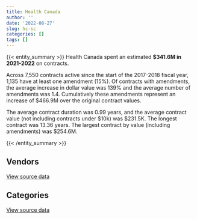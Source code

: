 ```yaml
---
title: Health Canada
author: ''
date: '2022-08-27'
slug: hc-sc
categories: []
tags: []
---
```


<script src="/rmarkdown-libs/htmlwidgets/htmlwidgets.js"></script>
<link href="/rmarkdown-libs/datatables-css/datatables-crosstalk.css" rel="stylesheet" />
<script src="/rmarkdown-libs/datatables-binding/datatables.js"></script>
<script src="/rmarkdown-libs/jquery/jquery-3.6.0.min.js"></script>
<link href="/rmarkdown-libs/dt-core-bootstrap/css/dataTables.bootstrap.min.css" rel="stylesheet" />
<link href="/rmarkdown-libs/dt-core-bootstrap/css/dataTables.bootstrap.extra.css" rel="stylesheet" />
<script src="/rmarkdown-libs/dt-core-bootstrap/js/jquery.dataTables.min.js"></script>
<script src="/rmarkdown-libs/dt-core-bootstrap/js/dataTables.bootstrap.min.js"></script>
<link href="/rmarkdown-libs/crosstalk/css/crosstalk.min.css" rel="stylesheet" />
<script src="/rmarkdown-libs/crosstalk/js/crosstalk.min.js"></script>
<script src="/rmarkdown-libs/htmlwidgets/htmlwidgets.js"></script>
<link href="/rmarkdown-libs/datatables-css/datatables-crosstalk.css" rel="stylesheet" />
<script src="/rmarkdown-libs/datatables-binding/datatables.js"></script>
<script src="/rmarkdown-libs/jquery/jquery-3.6.0.min.js"></script>
<link href="/rmarkdown-libs/dt-core-bootstrap/css/dataTables.bootstrap.min.css" rel="stylesheet" />
<link href="/rmarkdown-libs/dt-core-bootstrap/css/dataTables.bootstrap.extra.css" rel="stylesheet" />
<script src="/rmarkdown-libs/dt-core-bootstrap/js/jquery.dataTables.min.js"></script>
<script src="/rmarkdown-libs/dt-core-bootstrap/js/dataTables.bootstrap.min.js"></script>
<link href="/rmarkdown-libs/crosstalk/css/crosstalk.min.css" rel="stylesheet" />
<script src="/rmarkdown-libs/crosstalk/js/crosstalk.min.js"></script>

{{< entity_summary >}}
Health Canada spent an estimated **\$341.6M in 2021-2022** on contracts.

Across 7,550 contracts active since the start of the 2017-2018 fiscal year, 1,135 have at least one amendment (15%). Of contracts with amendments, the average increase in dollar value was 139% and the average number of amendments was 1.4. Cumulatively these amendments represent an increase of \$466.9M over the original contract values.

The average contract duration was 0.99 years, and the average contract value (not including contracts under \$10k) was \$231.5K. The longest contract was 13.36 years. The largest contract by value (including amendments) was \$254.6M.

{{< /entity_summary >}}

## Vendors

<div id="htmlwidget-1" style="width:100%;height:auto;" class="datatables html-widget"></div>
<script type="application/json" data-for="htmlwidget-1">{"x":{"style":"bootstrap","filter":"none","vertical":false,"data":[["<a href=\"/vendors/11983890_canada_centre/\">11983890 CANADA CENTRE<\/a>","<a href=\"/vendors/4_office_automation/\">4 OFFICE AUTOMATION<\/a>","<a href=\"/vendors/49_solutions/\">49 SOLUTIONS<\/a>","<a href=\"/vendors/73719_newfoundland_labrador/\">73719 NEWFOUNDLAND LABRADOR<\/a>","<a href=\"/vendors/ab_sciex/\">AB SCIEX<\/a>","<a href=\"/vendors/accenture/\">ACCENTURE<\/a>","<a href=\"/vendors/act/\">ACT<\/a>","<a href=\"/vendors/action_personnel_of_ottawa_hull/\">ACTION PERSONNEL OF OTTAWA HULL<\/a>","<a href=\"/vendors/advanced_business_interiors/\">ADVANCED BUSINESS INTERIORS<\/a>","<a href=\"/vendors/ansys_canada/\">ANSYS CANADA<\/a>","<a href=\"/vendors/apotex/\">APOTEX<\/a>","<a href=\"/vendors/aris_global/\">ARIS GLOBAL<\/a>","<a href=\"/vendors/ats_services/\">ATS SERVICES<\/a>","<a href=\"/vendors/banfield_seguin/\">BANFIELD SEGUIN<\/a>","<a href=\"/vendors/beckman_coulter_canada/\">BECKMAN COULTER CANADA<\/a>","<a href=\"/vendors/bluedot/\">BLUEDOT<\/a>","<a href=\"/vendors/bruker/\">BRUKER<\/a>","<a href=\"/vendors/ca/\">CA<\/a>","<a href=\"/vendors/cache_computer_consulting/\">CACHE COMPUTER CONSULTING<\/a>","<a href=\"/vendors/caltrio_company/\">CALTRIO COMPANY<\/a>","<a href=\"/vendors/canadian_paediatric_society/\">CANADIAN PAEDIATRIC SOCIETY<\/a>","<a href=\"/vendors/carahsoft_technology/\">CARAHSOFT TECHNOLOGY<\/a>","<a href=\"/vendors/carmichael_engineering/\">CARMICHAEL ENGINEERING<\/a>","<a href=\"/vendors/cbci_telecom/\">CBCI TELECOM<\/a>","<a href=\"/vendors/charron_human_resources/\">CHARRON HUMAN RESOURCES<\/a>","<a href=\"/vendors/chu_sainte_justine/\">CHU SAINTE JUSTINE<\/a>","<a href=\"/vendors/cision_canada/\">CISION CANADA<\/a>","<a href=\"/vendors/closereach/\">CLOSEREACH<\/a>","<a href=\"/vendors/cnw_group/\">CNW GROUP<\/a>","<a href=\"/vendors/colliers_project_leaders/\">COLLIERS PROJECT LEADERS<\/a>","<a href=\"/vendors/concept_controls/\">CONCEPT CONTROLS<\/a>","<a href=\"/vendors/conoscenti_technologies/\">CONOSCENTI TECHNOLOGIES<\/a>","<a href=\"/vendors/construction_bugere/\">CONSTRUCTION BUGERE<\/a>","<a href=\"/vendors/convergint_technologies/\">CONVERGINT TECHNOLOGIES<\/a>","<a href=\"/vendors/cummins_canada/\">CUMMINS CANADA<\/a>","<a href=\"/vendors/dalhousie_university/\">DALHOUSIE UNIVERSITY<\/a>","<a href=\"/vendors/davtair_industries/\">DAVTAIR INDUSTRIES<\/a>","<a href=\"/vendors/delco_automation/\">DELCO AUTOMATION<\/a>","<a href=\"/vendors/dst_consulting_engineers/\">DST CONSULTING ENGINEERS<\/a>","<a href=\"/vendors/dynabook_canada/\">DYNABOOK CANADA<\/a>","<a href=\"/vendors/dynacare/\">DYNACARE<\/a>","<a href=\"/vendors/ebsco_canada/\">EBSCO CANADA<\/a>","<a href=\"/vendors/ekos_research_associates/\">EKOS RESEARCH ASSOCIATES<\/a>","<a href=\"/vendors/entrust/\">ENTRUST<\/a>","<a href=\"/vendors/environics_research_group/\">ENVIRONICS RESEARCH GROUP<\/a>","<a href=\"/vendors/esbe_scientific_industries/\">ESBE SCIENTIFIC INDUSTRIES<\/a>","<a href=\"/vendors/express_scripts_canada/\">EXPRESS SCRIPTS CANADA<\/a>","<a href=\"/vendors/fast_track_staffing/\">FAST TRACK STAFFING<\/a>","<a href=\"/vendors/fca_canada/\">FCA CANADA<\/a>","<a href=\"/vendors/fia_group/\">FIA GROUP<\/a>","<a href=\"/vendors/fresenius_kabi_canada/\">FRESENIUS KABI CANADA<\/a>","<a href=\"/vendors/fsc/\">FSC<\/a>","<a href=\"/vendors/gamble_technologies/\">GAMBLE TECHNOLOGIES<\/a>","<a href=\"/vendors/gartner/\">GARTNER<\/a>","<a href=\"/vendors/gatestone/\">GATESTONE<\/a>","<a href=\"/vendors/gc_strategies/\">GC STRATEGIES<\/a>","<a href=\"/vendors/general_electric_canada/\">GENERAL ELECTRIC CANADA<\/a>","<a href=\"/vendors/general_motors/\">GENERAL MOTORS<\/a>","<a href=\"/vendors/getinge_canada/\">GETINGE CANADA<\/a>","<a href=\"/vendors/gilmore_reproductions/\">GILMORE REPRODUCTIONS<\/a>","<a href=\"/vendors/glaxosmithkline/\">GLAXOSMITHKLINE<\/a>","<a href=\"/vendors/global_knowledge/\">GLOBAL KNOWLEDGE<\/a>","<a href=\"/vendors/global_total_office/\">GLOBAL TOTAL OFFICE<\/a>","<a href=\"/vendors/global_upholstery/\">GLOBAL UPHOLSTERY<\/a>","<a href=\"/vendors/haworth/\">HAWORTH<\/a>","<a href=\"/vendors/hewlett_packard/\">HEWLETT PACKARD<\/a>","<a href=\"/vendors/hitachi_data_systems/\">HITACHI DATA SYSTEMS<\/a>","<a href=\"/vendors/hoskin_scientific/\">HOSKIN SCIENTIFIC<\/a>","<a href=\"/vendors/iceberg_networks/\">ICEBERG NETWORKS<\/a>","<a href=\"/vendors/ids_systems_consultants/\">IDS SYSTEMS CONSULTANTS<\/a>","<a href=\"/vendors/ifathom/\">IFATHOM<\/a>","<a href=\"/vendors/ihs_global/\">IHS GLOBAL<\/a>","<a href=\"/vendors/info_tech_research_group/\">INFO TECH RESEARCH GROUP<\/a>","<a href=\"/vendors/insa/\">INSA<\/a>","<a href=\"/vendors/instrux_media/\">INSTRUX MEDIA<\/a>","<a href=\"/vendors/integra_networks/\">INTEGRA NETWORKS<\/a>","<a href=\"/vendors/inventa_sales_and_promotions/\">INVENTA SALES AND PROMOTIONS<\/a>","<a href=\"/vendors/ipsos/\">IPSOS<\/a>","<a href=\"/vendors/it_net_consultants/\">IT NET CONSULTANTS<\/a>","<a href=\"/vendors/itex/\">ITEX<\/a>","<a href=\"/vendors/john_wiley_sons/\">JOHN WILEY SONS<\/a>","<a href=\"/vendors/kia_canada/\">KIA CANADA<\/a>","<a href=\"/vendors/laboratoires_omega/\">LABORATOIRES OMEGA<\/a>","<a href=\"/vendors/lannick_contract_solutions/\">LANNICK CONTRACT SOLUTIONS<\/a>","<a href=\"/vendors/lexisnexis_canada/\">LEXISNEXIS CANADA<\/a>","<a href=\"/vendors/lifespeak/\">LIFESPEAK<\/a>","<a href=\"/vendors/manifest_communications/\">MANIFEST COMMUNICATIONS<\/a>","<a href=\"/vendors/maplesoft_consulting/\">MAPLESOFT CONSULTING<\/a>","<a href=\"/vendors/maverin/\">MAVERIN<\/a>","<a href=\"/vendors/media_q/\">MEDIA Q<\/a>","<a href=\"/vendors/merck_frosst/\">MERCK FROSST<\/a>","<a href=\"/vendors/metro_supply_chain/\">METRO SUPPLY CHAIN<\/a>","<a href=\"/vendors/mitsubishi_motor_sales/\">MITSUBISHI MOTOR SALES<\/a>","<a href=\"/vendors/mnp/\">MNP<\/a>","<a href=\"/vendors/nadine_international/\">NADINE INTERNATIONAL<\/a>","<a href=\"/vendors/nissan_canada/\">NISSAN CANADA<\/a>","<a href=\"/vendors/nitam_solutions/\">NITAM SOLUTIONS<\/a>","<a href=\"/vendors/nova_networks/\">NOVA NETWORKS<\/a>","<a href=\"/vendors/nuix_north_america/\">NUIX NORTH AMERICA<\/a>","<a href=\"/vendors/ogilvy_montreal/\">OGILVY MONTREAL<\/a>","<a href=\"/vendors/oproma/\">OPROMA<\/a>","<a href=\"/vendors/optiv_canada_federal/\">OPTIV CANADA FEDERAL<\/a>","<a href=\"/vendors/oracle_canada/\">ORACLE CANADA<\/a>","<a href=\"/vendors/otis_elevator/\">OTIS ELEVATOR<\/a>","<a href=\"/vendors/pacwill_environmental/\">PACWILL ENVIRONMENTAL<\/a>","<a href=\"/vendors/paladin_group/\">PALADIN GROUP<\/a>","<a href=\"/vendors/phaselock_systems_international/\">PHASELOCK SYSTEMS INTERNATIONAL<\/a>","<a href=\"/vendors/precisionit/\">PRECISIONIT<\/a>","<a href=\"/vendors/procom_consultants/\">PROCOM CONSULTANTS<\/a>","<a href=\"/vendors/promaxis/\">PROMAXIS<\/a>","<a href=\"/vendors/proquest/\">PROQUEST<\/a>","<a href=\"/vendors/prosci_canada/\">PROSCI CANADA<\/a>","<a href=\"/vendors/purespirit_solutions/\">PURESPIRIT SOLUTIONS<\/a>","<a href=\"/vendors/quintet_consulting/\">QUINTET CONSULTING<\/a>","<a href=\"/vendors/radiation_solutions/\">RADIATION SOLUTIONS<\/a>","<a href=\"/vendors/rapiscan_systems/\">RAPISCAN SYSTEMS<\/a>","<a href=\"/vendors/rhea/\">RHEA<\/a>","<a href=\"/vendors/sap/\">SAP<\/a>","<a href=\"/vendors/sas_institute/\">SAS INSTITUTE<\/a>","<a href=\"/vendors/service_star_building_cleaning/\">SERVICE STAR BUILDING CLEANING<\/a>","<a href=\"/vendors/shi_canada/\">SHI CANADA<\/a>","<a href=\"/vendors/softsim_technologies/\">SOFTSIM TECHNOLOGIES<\/a>","<a href=\"/vendors/stepped_care_solutions/\">STEPPED CARE SOLUTIONS<\/a>","<a href=\"/vendors/steris_canada/\">STERIS CANADA<\/a>","<a href=\"/vendors/stoneworks_technologies/\">STONEWORKS TECHNOLOGIES<\/a>","<a href=\"/vendors/subaru_canada/\">SUBARU CANADA<\/a>","<a href=\"/vendors/systematix_solutions/\">SYSTEMATIX SOLUTIONS<\/a>","<a href=\"/vendors/systemscope/\">SYSTEMSCOPE<\/a>","<a href=\"/vendors/tecsis/\">TECSIS<\/a>","<a href=\"/vendors/telecom_computer_services/\">TELECOM COMPUTER SERVICES<\/a>","<a href=\"/vendors/terlin_construction/\">TERLIN CONSTRUCTION<\/a>","<a href=\"/vendors/thrive_health/\">THRIVE HEALTH<\/a>","<a href=\"/vendors/totem_offisource/\">TOTEM OFFISOURCE<\/a>","<a href=\"/vendors/transwest_air/\">TRANSWEST AIR<\/a>","<a href=\"/vendors/university_of_british_columbia/\">UNIVERSITY OF BRITISH COLUMBIA<\/a>","<a href=\"/vendors/university_of_calgary/\">UNIVERSITY OF CALGARY<\/a>","<a href=\"/vendors/university_of_guelph/\">UNIVERSITY OF GUELPH<\/a>","<a href=\"/vendors/university_of_ottawa/\">UNIVERSITY OF OTTAWA<\/a>","<a href=\"/vendors/university_of_regina/\">UNIVERSITY OF REGINA<\/a>","<a href=\"/vendors/university_of_saskatchewan/\">UNIVERSITY OF SASKATCHEWAN<\/a>","<a href=\"/vendors/university_of_toronto/\">UNIVERSITY OF TORONTO<\/a>","<a href=\"/vendors/university_of_waterloo/\">UNIVERSITY OF WATERLOO<\/a>","<a href=\"/vendors/vfa_canada/\">VFA CANADA<\/a>","<a href=\"/vendors/visiontec/\">VISIONTEC<\/a>","<a href=\"/vendors/vmware/\">VMWARE<\/a>","<a href=\"/vendors/waters/\">WATERS<\/a>","<a href=\"/vendors/west_wind_aviation/\">WEST WIND AVIATION<\/a>","<a href=\"/vendors/westbury_national_show_systems/\">WESTBURY NATIONAL SHOW SYSTEMS<\/a>"],[null,8415.18,null,215082.06,1278460.18,null,1363521.66,240112.24,455162.16,null,null,713895.35,null,1625363.8,82184.52,null,175618.59,null,2025436.67,44102.99,7306.99,44509.15,null,23058.8,12204,2026771.2,12147.5,175808.16,31174.44,null,11554.25,null,null,18064.08,68413.59,108671.24,null,148989.92,24860,null,76262.3,null,79266.31,null,497978.83,null,21806050.89,336145.19,111012.6,184497.53,null,null,39662.62,660821.21,null,104073,null,63475.64,null,null,23219.24,85720.42,null,30546.79,79299.95,null,null,null,177789.75,447278.27,null,43730.24,null,90344.01,434865.36,2055166.67,3544512.27,650742.36,1253762.03,28625.02,24723.17,null,null,null,5756.15,1231918.84,627221.92,208978.16,null,50850,22500.35,null,null,null,null,134654.94,24896.16,null,6780.16,779526.78,null,4758.59,null,6201.49,47980.06,19167.75,null,3142082.22,null,33266.92,null,null,null,47684.32,null,2148.02,26912.08,129405.03,918631.07,null,24391.73,68609.02,null,22262.84,492017.6,238832.73,1409109.08,247357,222804.29,null,21296.85,null,17616.01,3449710.18,null,5564.45,13079.75,227225.45,null,null,284801.73,1109995.33,null,18209.95,null,3534183.97,1957835.95,73767.91],[null,12161.46,null,209349.39,1041150.63,null,943425.74,534421.41,196319.09,null,null,2916038.68,502.37,18563.19,1687.46,66326.09,1090868.46,null,1033102.65,56318.78,7327.01,39100.59,22256.48,49790.94,39889,2149707,16226.22,53792.36,31798.2,null,27800.06,77527.93,114161.59,null,7957.17,152359.71,null,149398.11,null,null,76471.24,null,null,18155.95,127415.56,null,14577195.66,103730.86,null,null,null,136492.7,291760.21,623713.35,null,15335.71,15551.13,35588.7,null,39891.26,120017.3,78976.45,null,148577.76,18782.23,null,null,null,28250,1423511.73,null,41813.29,null,null,436056.77,null,1457027.18,355800.23,1257197,null,null,null,null,18815.72,15479.81,1235293.97,628940.34,1203471.79,402127.17,84750,null,null,null,null,null,null,44290.47,11644.65,null,781662.47,null,32018.33,null,6218.48,11410.74,null,13305.75,2888809.24,null,24831.7,null,null,null,51021.18,130000.85,6497.33,null,147993.72,1086692.64,null,null,null,null,50385.92,null,52119.9,1412969.65,39860.75,2060965.46,null,null,29907.11,null,3166172.36,82283.46,14335.55,null,578902.03,15400,66146.81,207353.56,850212.33,80484.25,23996.68,4157.3,720100.69,1475081.88,9666.93],[65812562.19,12128.23,32833.37,208777.4,1670942.75,null,101178.91,437146.43,515498.09,56289.14,1822144.12,1752416.8,9650.81,646974,109090.51,2984673.91,237580.2,null,879912.25,56164.91,null,26124.39,null,53095.54,null,2275298.73,16181.89,null,32435.52,23404.93,57839.42,85491.52,92563.46,18788.93,9522.51,220184.16,40680,148989.92,null,7688499.66,76262.3,19187.64,null,150.05,156073.26,43790.98,null,252756.64,180602.25,null,515382.79,170605.08,622352.34,341925.93,null,24214.29,null,null,18530.64,42891.98,37219.94,78061.78,null,3387.04,null,5793.33,77023.12,null,null,1009360,11718.38,null,null,null,434865.36,13546.6,null,108796.27,1253762.03,12581.42,null,null,305966.33,75911.71,11043.85,1231918.84,627221.92,3170479.51,546666.59,467191.99,null,null,null,null,null,null,28733.46,null,null,260554.16,84750,88288.39,170805.02,6201.49,51122.96,null,null,2375155.37,11992.68,null,72429.25,41796.44,263426.84,null,null,4896.66,null,99584.7,1681758,877219,2878.87,null,64597190.3,9610.27,null,null,1446040.07,null,1738314.77,950.66,null,5275368.93,null,null,17716.54,null,null,590704.24,36950,null,284023.15,141699.2,null,null,26895.2,2203177.21,null,136542.47],[1286837.81,9612.84,12875.13,208777.4,1962840.35,188126.95,null,314438.63,1535877.77,169485.97,9167781.63,901662.89,9650.81,856084.97,11043.47,null,124925.14,4260.74,1089939.35,56164.91,null,37413.63,null,35767.62,null,2085574.22,4034.39,null,34179.98,640631.49,3491.4,48307.5,null,15687.65,null,35795.73,null,544430.36,null,8335337.13,15043.52,4684.12,205660,null,610036.89,91596.51,null,273025.87,257716.16,null,3682434.47,null,645508.04,1279487.29,34016.71,1218741.52,null,null,50854.75,null,11932.8,66242.94,14866.89,33775.11,null,32007.8,47925.5,76840,null,null,null,null,338.24,14021.2,434865.36,null,null,null,1253762.03,5020.36,67519.11,296995.65,6033469.6,null,13881.82,1231918.84,627221.92,4876120.86,538999.55,419971.26,21504.51,5061771.51,40070.1,69212.5,39550,null,25130.39,null,null,null,null,10706.97,112576.04,5050.83,60072.77,39271,null,1944567.67,null,null,89981.62,52341.6,466396.71,null,116570.8,6653.7,null,20036.64,616192.08,803000.6,30914.9,null,65860263.86,39845.99,null,null,1626525.43,null,326200.68,36966.47,null,4836473.96,null,null,null,40680,null,568545.01,null,39840.45,141608.96,229475.8,2867.19,null,null,3208734.13,null,null]],"container":"<table class=\"table table-striped table-hover row-border order-column display\">\n  <thead>\n    <tr>\n      <th>Vendor<\/th>\n      <th>2018-2019<\/th>\n      <th>2019-2020<\/th>\n      <th>2020-2021<\/th>\n      <th>2021-2022<\/th>\n    <\/tr>\n  <\/thead>\n<\/table>","options":{"order":[[4,"desc"]],"pageLength":10,"autoWidth":true,"columnDefs":[{"targets":1,"render":"function(data, type, row, meta) {\n    return type !== 'display' ? data : DTWidget.formatCurrency(data, \"$\", 2, 3, \",\", \".\", true, null);\n  }"},{"targets":2,"render":"function(data, type, row, meta) {\n    return type !== 'display' ? data : DTWidget.formatCurrency(data, \"$\", 2, 3, \",\", \".\", true, null);\n  }"},{"targets":3,"render":"function(data, type, row, meta) {\n    return type !== 'display' ? data : DTWidget.formatCurrency(data, \"$\", 2, 3, \",\", \".\", true, null);\n  }"},{"targets":4,"render":"function(data, type, row, meta) {\n    return type !== 'display' ? data : DTWidget.formatCurrency(data, \"$\", 2, 3, \",\", \".\", true, null);\n  }"},{"width":"16%","targets":[1,2,3,4]},{"className":"dt-right","targets":[1,2,3,4]}],"orderClasses":false}},"evals":["options.columnDefs.0.render","options.columnDefs.1.render","options.columnDefs.2.render","options.columnDefs.3.render"],"jsHooks":[]}</script>
<p class="text-right">
<a href="https://github.com/GoC-Spending/contracts-data/tree/main/data/out/departments/hc-sc/summary_by_fiscal_year_by_vendor.csv" class="source-data-link btn btn-link">View source data</a>
</p>

## Categories

<div id="htmlwidget-2" style="width:100%;height:auto;" class="datatables html-widget"></div>
<script type="application/json" data-for="htmlwidget-2">{"x":{"style":"bootstrap","filter":"none","vertical":false,"data":[["<a href=\"/categories/0_other/\">(Other)<\/a>","<a href=\"/categories/1_facilities_and_construction/\">Facilities and construction<\/a>","<a href=\"/categories/10_office_management/\">Office management<\/a>","<a href=\"/categories/2_professional_services/\">Professional services<\/a>","<a href=\"/categories/3_information_technology/\">Information technology<\/a>","<a href=\"/categories/4_medical/\">Medical<\/a>","<a href=\"/categories/5_transportation_and_logistics/\">Transportation and logistics<\/a>","<a href=\"/categories/6_industrial_products_and_services/\">Industrial products and services<\/a>","<a href=\"/categories/7_travel/\">Travel<\/a>","<a href=\"/categories/8_security_and_protection/\">Security and protection<\/a>","<a href=\"/categories/9_human_capital/\">Human capital<\/a>"],[152291.66,5211371.06,2917170.17,70135680.76,36599010.86,28656119.05,1571614.66,13556597.24,5414637.23,3612769.1,5921805.52],[132409.57,5263666.54,3506917.11,71534876.05,45909347.34,18542504.31,2321509.95,9852786.17,4648364.77,3847387.87,5535727.55],[136527.47,5053126.55,3723074.38,130352917.36,198590131.91,7882464.73,875507.04,13720295.42,null,5228671.09,5712272.33],[340821.33,4288780.57,5936086.87,130825678.66,134481347.87,31957647.68,1440211.5,14774521.1,12222.08,6689610.94,10805258.4]],"container":"<table class=\"table table-striped table-hover row-border order-column display\">\n  <thead>\n    <tr>\n      <th>Category<\/th>\n      <th>2018-2019<\/th>\n      <th>2019-2020<\/th>\n      <th>2020-2021<\/th>\n      <th>2021-2022<\/th>\n    <\/tr>\n  <\/thead>\n<\/table>","options":{"order":[[4,"desc"]],"dom":"t","pageLength":30,"autoWidth":true,"columnDefs":[{"targets":1,"render":"function(data, type, row, meta) {\n    return type !== 'display' ? data : DTWidget.formatCurrency(data, \"$\", 2, 3, \",\", \".\", true, null);\n  }"},{"targets":2,"render":"function(data, type, row, meta) {\n    return type !== 'display' ? data : DTWidget.formatCurrency(data, \"$\", 2, 3, \",\", \".\", true, null);\n  }"},{"targets":3,"render":"function(data, type, row, meta) {\n    return type !== 'display' ? data : DTWidget.formatCurrency(data, \"$\", 2, 3, \",\", \".\", true, null);\n  }"},{"targets":4,"render":"function(data, type, row, meta) {\n    return type !== 'display' ? data : DTWidget.formatCurrency(data, \"$\", 2, 3, \",\", \".\", true, null);\n  }"},{"width":"16%","targets":[1,2,3,4]},{"className":"dt-right","targets":[1,2,3,4]}],"orderClasses":false,"lengthMenu":[10,25,30,50,100]}},"evals":["options.columnDefs.0.render","options.columnDefs.1.render","options.columnDefs.2.render","options.columnDefs.3.render"],"jsHooks":[]}</script>
<p class="text-right">
<a href="https://github.com/GoC-Spending/contracts-data/tree/main/data/out/departments/hc-sc/summary_by_fiscal_year_by_category.csv" class="source-data-link btn btn-link">View source data</a>
</p>
